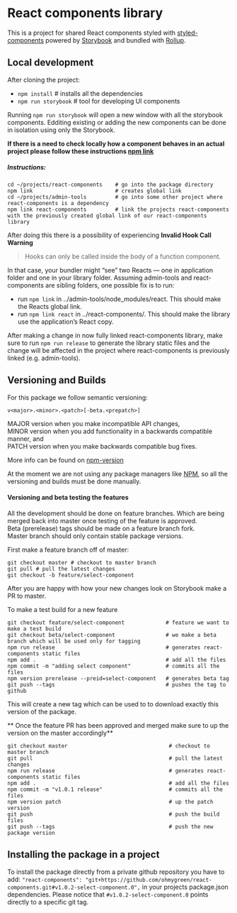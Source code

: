 # React components library

This is a project for shared React components styled with [styled-components](https://styled-components.com/docs) powered by [Storybook](https://storybook.js.org/) and bundled with [Rollup](https://rollupjs.org/guide/en/).

## Local development

After cloning the project:

- `npm install` # installs all the dependencies
- `npm run storybook` # tool for developing UI components

Running `npm run storybook` will open a new window with all the storybook components.
Edditing existing or adding the new components can be done in isolation using only the Storybook.

**If there is a need to check locally how a component behaves in an actual project please follow these instructions [npm link](https://docs.npmjs.com/cli/link.html)**

##### Instructions:

```
cd ~/projects/react-components    # go into the package directory
npm link                          # creates global link
cd ~/projects/admin-tools         # go into some other project where react-components is a dependency
npm link react-components         # link the projects react-components with the previously created global link of our react-components library
```

After doing this there is a possibility of experiencing **Invalid Hook Call Warning**

> Hooks can only be called inside the body of a function component.

In that case, your bundler might “see” two Reacts — one in application folder and one in your library folder. Assuming admin-tools and react-components are sibling folders, one possible fix is to run:

- run `npm link` in ../admin-tools/node_modules/react. This should make the Reacts global link.
- run `npm link react` in ../react-components/. This should make the library use the application’s React copy.

After making a change in now fully linked react-components library, make sure to run `npm run release` to generate the library static files and the change will be affected in the project where react-components is previously linked (e.g. admin-tools).

## Versioning and Builds

For this package we follow semantic versioning:

`v<major>.<minor>.<patch>[-beta.<prepatch>]`

MAJOR version when you make incompatible API changes,  
MINOR version when you add functionality in a backwards compatible manner, and  
PATCH version when you make backwards compatible bug fixes.

More info can be found on [npm-version](https://docs.npmjs.com/cli/version)

At the moment we are not using any package managers like [NPM](https://www.npmjs.com/),
so all the versioning and builds must be done manually.

#### Versioning and beta testing the features

All the development should be done on feature branches. Which are being merged back into master once testing of the feature is approved.  
Beta (prerelease) tags should be made on a feature branch fork.  
Master branch should only contain stable package versions.

First make a feature branch off of master:

```
git checkout master # checkout to master branch
git pull # pull the latest changes
git checkout -b feature/select-component
```

After you are happy with how your new changes look on Storybook make a PR to master.

To make a test build for a new feature

```
git checkout feature/select-component             # feature we want to make a test build
git checkout beta/select-component                # we make a beta branch which will be used only for tagging
npm run release                                   # generates react-components static files
npm add .                                         # add all the files
npm commit -m "adding select component"           # commits all the files
npm version prerelease --preid=select-component   # generates beta tag
git push --tags                                   # pushes the tag to github
```

This will create a new tag which can be used to to download exactly this version of the package.

** Once the feature PR has been approved and merged make sure to up the version on the master accordingly**

```
git checkout master                                # checkout to master branch
git pull                                           # pull the latest changes
npm run release                                    # generates react-components static files
npm add .                                          # add all the files
npm commit -m "v1.0.1 release"                     # commits all the files
npm version patch                                  # up the patch version
git push                                           # push the build files
git push --tags                                    # push the new package version
```

## Installing the package in a project

To install the package directly from a private github repository you have to add:
`"react-components": "git+https://github.com/ohmygreen/react-components.git#v1.0.2-select-component.0",`
in your projects package.json dependencies. Please notice that `#v1.0.2-select-component.0` points directly to a specific git tag.
